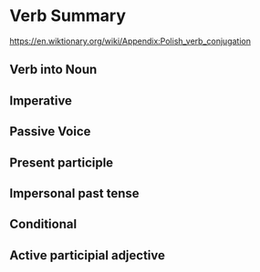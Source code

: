 # Verb Summary

https://en.wiktionary.org/wiki/Appendix:Polish_verb_conjugation

## Verb into Noun

## Imperative

## Passive Voice

## Present participle

## Impersonal past tense


## Conditional


## Active participial adjective